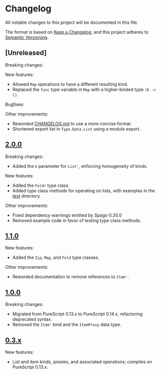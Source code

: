 # Changelog
All notable changes to this project will be documented in this file.

The format is based on [Keep a Changelog](https://keepachangelog.com/en/1.0.0/),
and this project adheres to [Semantic Versioning](https://semver.org/spec/v2.0.0.html).

## [Unreleased]
Breaking changes:

New features:
* Allowed `Map` operations to have a different resulting kind.
* Replaced the `func` type variable in `Map` with a higher-kinded type `(k -> l)`.

Bugfixes:

Other improvements:
* Reworded [CHANGELOG.md](./CHANGELOG.md) to use a more concise format.
* Shortened export list in `Type.Data.List` using a module export.

## [2.0.0](https://github.com/PureFunctor/purescript-typelevel-lists/releases/tag/v2.0.0)
Breaking changes:
* Added the `k` parameter for `List'`, enforcing homogeneity of kinds.

New features:
* Added the `Foldr` type class.
* Added type class methods for operating on lists, with examples in the [test](./test) directory.

Other improvements:
* Fixed dependency warnings emitted by Spago 0.20.0
* Removed example code in favor of testing type class methods.

## [1.1.0](https://github.com/PureFunctor/purescript-typelevel-lists/releases/tag/v1.1.0)
New features:
* Added the `Zip`, `Map`, and `Fold` type classes.

Other improvements:
* Reworded documentation to remove references to `Item'`.

## [1.0.0](https://github.com/PureFunctor/purescript-typelevel-lists/releases/tag/v1.0.0)
Breaking changes:
* Migrated from PureScript 0.13.x to PureScript 0.14.x, refactoring deprecated syntax.
* Removed the  `Item'` kind and the `ItemProxy` data type.

## [0.3.x](https://github.com/PureFunctor/purescript-typelevel-lists/releases/tag/v0.3.1)
New features:
* List and item kinds, proxies, and associated operations; compiles on PureScript 0.13.x.
